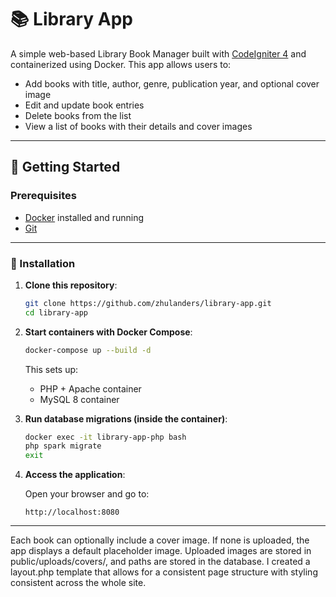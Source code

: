 # 📚 Library App

A simple web-based Library Book Manager built with [CodeIgniter 4](https://codeigniter.com/) and containerized using Docker. This app allows users to:

- Add books with title, author, genre, publication year, and optional cover image
- Edit and update book entries
- Delete books from the list
- View a list of books with their details and cover images

---

## 🚀 Getting Started

### Prerequisites

- [Docker](https://www.docker.com/products/docker-desktop) installed and running
- [Git](https://git-scm.com/)

---

### 📅 Installation

1. **Clone this repository**:

   ```bash
   git clone https://github.com/zhulanders/library-app.git
   cd library-app
   ```

2. **Start containers with Docker Compose**:

   ```bash
   docker-compose up --build -d
   ```

   This sets up:
   - PHP + Apache container
   - MySQL 8 container

3. **Run database migrations (inside the container)**:

   ```bash
   docker exec -it library-app-php bash
   php spark migrate
   exit
   ```

4. **Access the application**:

   Open your browser and go to:

   ```
   http://localhost:8080
   ```

---
Each book can optionally include a cover image. If none is uploaded, the app displays a default placeholder image. Uploaded images are stored in public/uploads/covers/, and paths are stored in the database. I created a layout.php template that allows for a consistent page structure with styling consistent across the whole site.